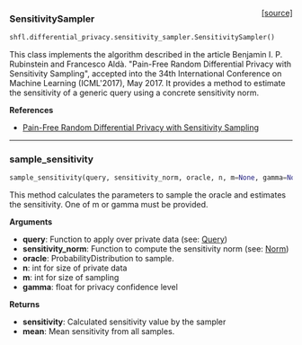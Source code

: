 <span style="float:right;">[[source]](https://github.com/sherpaai/Sherpa.FL/blob/master/shfl/differential_privacy/sensitivity_sampler.py#L6)</span>
### SensitivitySampler

```python
shfl.differential_privacy.sensitivity_sampler.SensitivitySampler()
```


This class implements the algorithm described in the article
Benjamin I. P. Rubinstein and Francesco Aldà. "Pain-Free Random Differential Privacy with Sensitivity Sampling",
accepted into the 34th International Conference on Machine Learning (ICML'2017), May 2017.
It provides a method to estimate the sensitivity of a generic query using a concrete sensitivity norm.

__References__

- [Pain-Free Random Differential Privacy with Sensitivity Sampling](
   https://arxiv.org/pdf/1706.02562.pdf)
    
----

### sample_sensitivity


```python
sample_sensitivity(query, sensitivity_norm, oracle, n, m=None, gamma=None)
```



This method calculates the parameters to sample the oracle and estimates the sensitivity.
One of m or gamma must be provided.

__Arguments__

- __query__: Function to apply over private data (see: [Query](../../Query))
- __sensitivity_norm__: Function to compute the sensitivity norm
    (see: [Norm](../Norm))
- __oracle__: ProbabilityDistribution to sample.
- __n__: int for size of private data
- __m__: int for size of sampling
- __gamma__: float for privacy confidence level

__Returns__

- __sensitivity__: Calculated sensitivity value by the sampler
- __mean__: Mean sensitivity from all samples.
    
